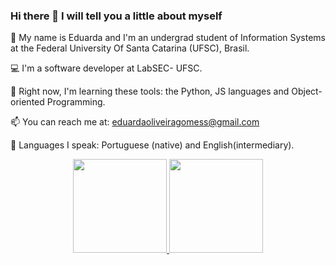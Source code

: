 ### Hi there 👋 I will tell you a little about myself

🙋 My name is Eduarda and I'm an undergrad student of Information Systems at the Federal University Of Santa Catarina (UFSC), Brasil.

:computer: I'm a software developer at LabSEC- UFSC.

🌱 Right now, I'm learning these tools: the Python, JS languages and Object-oriented Programming.

📫 You can reach me at: eduardaoliveiragomess@gmail.com

💬 Languages I speak: Portuguese (native) and English(intermediary).

<div align="center">
  <a href="https://github.com/eduardagomess">
  <img height="150em" src="https://github-readme-stats.vercel.app/api?username=eduardagomess&show_icons=true&theme=dracula&include_all_commits=true&count_private=true"/>
  <img height="150em" src="https://github-readme-stats.vercel.app/api/top-langs/?username=eduardagomess&layout=compact&langs_count=7&theme=dracula"/>
</div>

  


<!--
**eduardagomess/eduardagomess** is a ✨ _special_ ✨ repository because its `README.md` (this file) appears on your GitHub profile.

